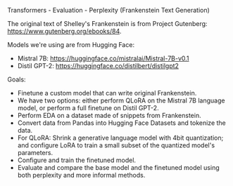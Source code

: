 Transformers - Evaluation - Perplexity (Frankenstein Text Generation)

The original text of Shelley's Frankenstein is from Project Gutenberg: https://www.gutenberg.org/ebooks/84.

Models we're using are from Hugging Face:
- Mistral 7B: https://huggingface.co/mistralai/Mistral-7B-v0.1
- Distil GPT-2: https://huggingface.co/distilbert/distilgpt2

Goals:
- Finetune a custom model that can write original Frankenstein.
- We have two options: either perform QLoRA on the Mistral 7B language model, or perform a full finetune on Distil GPT-2.
- Perform EDA on a dataset made of snippets from Frankenstein.
- Convert data from Pandas into Hugging Face Datasets and tokenize the data.
- For QLoRA: Shrink a generative language model with 4bit quantization; and configure LoRA to train a small subset of the quantized model's parameters.
- Configure and train the finetuned model.
- Evaluate and compare the base model and the finetuned model using both perplexity and more informal methods.

